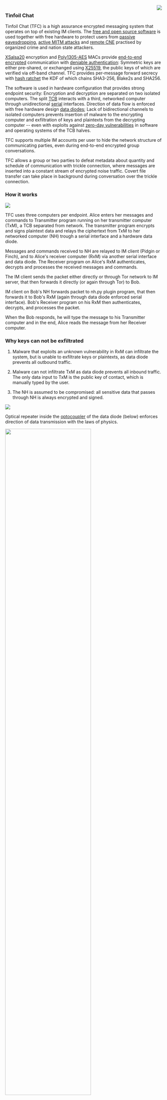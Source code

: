 <img align="right" src="https://cs.helsinki.fi/u/oottela/tfclogo.png" style="position: relative; top: 0; left: 0;">

### Tinfoil Chat

Tinfoil Chat (TFC) is a high assurance encrypted messaging system that
operates on top of existing IM clients. The 
[free and open source software](https://en.wikipedia.org/wiki/Free_and_open-source_software) 
is used together with free hardware to protect users from 
[passive eavesdropping](https://en.wikipedia.org/wiki/Upstream_collection), 
[active MITM attacks](https://en.wikipedia.org/wiki/Man-in-the-middle_attack)
and [remote CNE](https://www.youtube.com/watch?v=3euYBPlX9LM) practised by
organized crime and nation state attackers.

[XSalsa20](https://cr.yp.to/snuffle/salsafamily-20071225.pdf) encryption
and [Poly1305-AES](https://cr.yp.to/mac/poly1305-20050329.pdf) MACs provide
[end-to-end encrypted](https://en.wikipedia.org/wiki/End-to-end_encryption)
communication with [deniable authentication](https://en.wikipedia.org/wiki/Deniable_encryption#Deniable_authentication): Symmetric keys are either 
pre-shared, or exchanged using [X25519](https://cr.yp.to/ecdh/curve25519-20060209.pdf), the public 
keys of which are verified via off-band channel. TFC provides per-message forward secrecy with [hash ratchet](https://en.wikipedia.org/wiki/Double_Ratchet_Algorithm)
the KDF of which chains SHA3-256, Blake2s and SHA256.

The software is used in hardware configuration that provides strong 
endpoint security: Encryption and decryption are separated on two 
isolated computers. The split [TCB](https://en.wikipedia.org/wiki/Trusted_computing_base)
interacts with a third, networked computer through unidirectional [serial](https://en.wikipedia.org/wiki/RS-232)
interfaces. Direction of data flow is enforced with free hardware design
[data diodes](https://en.wikipedia.org/wiki/Unidirectional_network); Lack
of bidirectional channels to isolated computers prevents insertion of 
malware to the encrypting computer and exfiltration of keys and plaintexts
from the decrypting computer -- even with exploits against [zero-day vulnerabilities](https://en.wikipedia.org/wiki/Zero-day_(computing))
in software and operating systems of the TCB halves.

TFC supports multiple IM accounts per user to hide the network structure
of communicating parties, even during end-to-end encrypted group 
conversations.

TFC allows a group or two parties to defeat metadata about quantity and 
schedule of communication with trickle connection, where messages are 
inserted into a constant stream of encrypted noise traffic. Covert file 
transfer can take place in background during conversation over the 
trickle connection.

### How it works

![](https://cs.helsinki.fi/u/oottela/tfcwiki/tfc_overview2.jpg)

TFC uses three computers per endpoint. Alice enters her messages and 
commands to Transmitter program running on her transmitter computer (TxM), a 
TCB separated from network. The transmitter program encrypts and signs 
plaintext data and relays the ciphertext from TxM to her networked computer
(NH) trough a serial interface and a hardware data diode.

Messages and commands received to NH are relayed to IM client (Pidgin or
Finch), and to Alice's receiver computer (RxM) via another serial interface
and data diode. The Receiver program on Alice's RxM authenticates, decrypts
and processes the received messages and commands. 

The IM client sends the packet either directly or through Tor network to
IM server, that then forwards it directly (or again through Tor) to Bob.

IM client on Bob's NH forwards packet to nh.py plugin program, that then
forwards it to Bob's RxM (again through data diode enforced serial interface).
Bob's Receiver program on his RxM then authenticates, decrypts, and processes the packet.

When the Bob responds, he will type the message to his Transmitter computer and in the end,
Alice reads the message from her Receiver computer.


### Why keys can not be exfiltrated

1. Malware that exploits an unknown vulnerability in RxM can infiltrate
the system, but is unable to exfiltrate keys or plaintexts, as data
diode prevents all outbound traffic.

2. Malware can not infiltrate TxM as data diode prevents all inbound 
traffic. The only data input to TxM is the public key of contact, which 
is manually typed by the user.

3. The NH is assumed to be compromised: all sensitive data that passes
through NH is always encrypted and signed.

![](https://cs.helsinki.fi/u/oottela/tfcwiki/tfc_attacks2.jpg)

Optical repeater inside the [optocoupler](https://en.wikipedia.org/wiki/Opto-isolator)
of the data diode (below) enforces direction of data transmission with
the laws of physics.

<img src="https://cs.helsinki.fi/u/oottela/tfcwiki/bbdd.jpg" align="center" width="74%" height="74%"/>

### Supported Operating Systems

#### TxM and RxM
- *buntu 16.04
- Linux Mint 18.1 Serena

#### NH
- Tails 3.0
- *buntu 16.04
- Linux Mint 18.1 Serena

### More information
[Threat model](https://github.com/maqp/tfc/wiki/Threat-model)<br>
[FAQ](https://github.com/maqp/tfc/wiki/FAQ)<br>
[Security design](https://github.com/maqp/tfc/wiki/Security-design)<br>

Hardware<Br>
&nbsp;&nbsp;&nbsp;&nbsp;[Data diode (breadboard)](https://github.com/maqp/tfc/wiki/TTL-Data-Diode-(breadboard))<br>

Software<Br>
&nbsp;&nbsp;&nbsp;&nbsp;[Installation](https://github.com/maqp/tfc/wiki/Installation)<br>
&nbsp;&nbsp;&nbsp;&nbsp;[How to use](https://github.com/maqp/tfc/wiki/How-to-use)<br>

[Update Log](https://github.com/maqp/tfc/wiki/Update-Log)<br>
